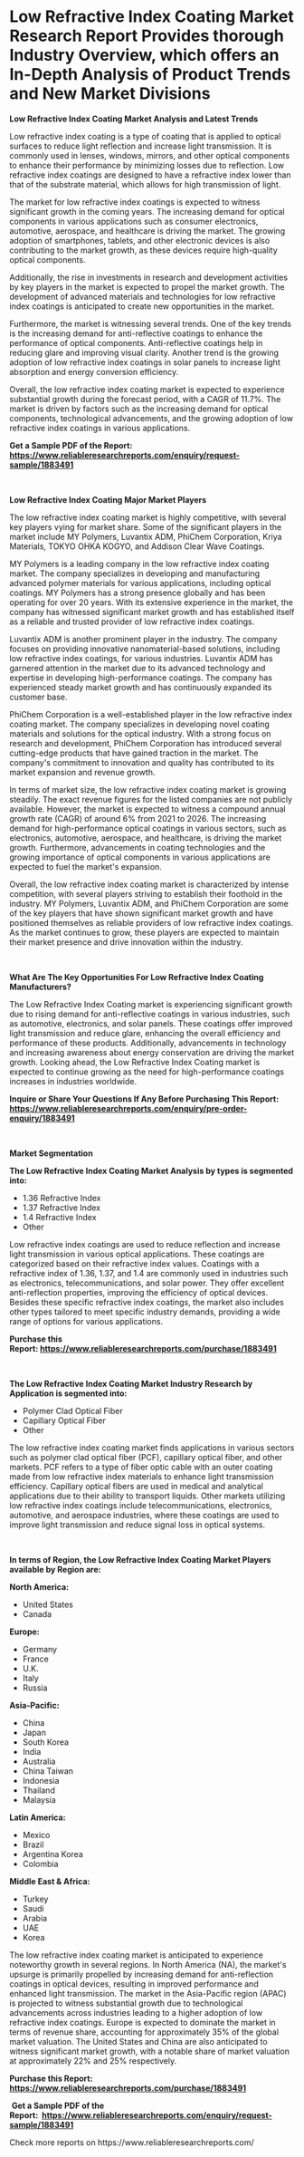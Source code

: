 <p><h1>Low Refractive Index Coating Market Research Report Provides thorough Industry Overview, which offers an In-Depth Analysis of Product Trends and New Market Divisions</h1></p><p><strong>Low Refractive Index Coating Market Analysis and Latest Trends</strong></p>
<p><p>Low refractive index coating is a type of coating that is applied to optical surfaces to reduce light reflection and increase light transmission. It is commonly used in lenses, windows, mirrors, and other optical components to enhance their performance by minimizing losses due to reflection. Low refractive index coatings are designed to have a refractive index lower than that of the substrate material, which allows for high transmission of light.</p><p>The market for low refractive index coatings is expected to witness significant growth in the coming years. The increasing demand for optical components in various applications such as consumer electronics, automotive, aerospace, and healthcare is driving the market. The growing adoption of smartphones, tablets, and other electronic devices is also contributing to the market growth, as these devices require high-quality optical components.</p><p>Additionally, the rise in investments in research and development activities by key players in the market is expected to propel the market growth. The development of advanced materials and technologies for low refractive index coatings is anticipated to create new opportunities in the market.</p><p>Furthermore, the market is witnessing several trends. One of the key trends is the increasing demand for anti-reflective coatings to enhance the performance of optical components. Anti-reflective coatings help in reducing glare and improving visual clarity. Another trend is the growing adoption of low refractive index coatings in solar panels to increase light absorption and energy conversion efficiency.</p><p>Overall, the low refractive index coating market is expected to experience substantial growth during the forecast period, with a CAGR of 11.7%. The market is driven by factors such as the increasing demand for optical components, technological advancements, and the growing adoption of low refractive index coatings in various applications.</p></p>
<p><strong>Get a Sample PDF of the Report:&nbsp; <a href="https://www.reliableresearchreports.com/enquiry/request-sample/1883491">https://www.reliableresearchreports.com/enquiry/request-sample/1883491</a></strong></p>
<p>&nbsp;</p>
<p><strong>Low Refractive Index Coating Major Market Players</strong></p>
<p><p>The low refractive index coating market is highly competitive, with several key players vying for market share. Some of the significant players in the market include MY Polymers, Luvantix ADM, PhiChem Corporation, Kriya Materials, TOKYO OHKA KOGYO, and Addison Clear Wave Coatings.</p><p>MY Polymers is a leading company in the low refractive index coating market. The company specializes in developing and manufacturing advanced polymer materials for various applications, including optical coatings. MY Polymers has a strong presence globally and has been operating for over 20 years. With its extensive experience in the market, the company has witnessed significant market growth and has established itself as a reliable and trusted provider of low refractive index coatings.</p><p>Luvantix ADM is another prominent player in the industry. The company focuses on providing innovative nanomaterial-based solutions, including low refractive index coatings, for various industries. Luvantix ADM has garnered attention in the market due to its advanced technology and expertise in developing high-performance coatings. The company has experienced steady market growth and has continuously expanded its customer base.</p><p>PhiChem Corporation is a well-established player in the low refractive index coating market. The company specializes in developing novel coating materials and solutions for the optical industry. With a strong focus on research and development, PhiChem Corporation has introduced several cutting-edge products that have gained traction in the market. The company's commitment to innovation and quality has contributed to its market expansion and revenue growth.</p><p>In terms of market size, the low refractive index coating market is growing steadily. The exact revenue figures for the listed companies are not publicly available. However, the market is expected to witness a compound annual growth rate (CAGR) of around 6% from 2021 to 2026. The increasing demand for high-performance optical coatings in various sectors, such as electronics, automotive, aerospace, and healthcare, is driving the market growth. Furthermore, advancements in coating technologies and the growing importance of optical components in various applications are expected to fuel the market's expansion.</p><p>Overall, the low refractive index coating market is characterized by intense competition, with several players striving to establish their foothold in the industry. MY Polymers, Luvantix ADM, and PhiChem Corporation are some of the key players that have shown significant market growth and have positioned themselves as reliable providers of low refractive index coatings. As the market continues to grow, these players are expected to maintain their market presence and drive innovation within the industry.</p></p>
<p>&nbsp;</p>
<p><strong>What Are The Key Opportunities For Low Refractive Index Coating Manufacturers?</strong></p>
<p><p>The Low Refractive Index Coating market is experiencing significant growth due to rising demand for anti-reflective coatings in various industries, such as automotive, electronics, and solar panels. These coatings offer improved light transmission and reduce glare, enhancing the overall efficiency and performance of these products. Additionally, advancements in technology and increasing awareness about energy conservation are driving the market growth. Looking ahead, the Low Refractive Index Coating market is expected to continue growing as the need for high-performance coatings increases in industries worldwide.</p></p>
<p><strong>Inquire or Share Your Questions If Any Before Purchasing This Report: <a href="https://www.reliableresearchreports.com/enquiry/pre-order-enquiry/1883491">https://www.reliableresearchreports.com/enquiry/pre-order-enquiry/1883491</a></strong></p>
<p>&nbsp;</p>
<p><strong>Market Segmentation</strong></p>
<p><strong>The Low Refractive Index Coating Market Analysis by types is segmented into:</strong></p>
<p><ul><li>1.36 Refractive Index</li><li>1.37 Refractive Index</li><li>1.4 Refractive Index</li><li>Other</li></ul></p>
<p><p>Low refractive index coatings are used to reduce reflection and increase light transmission in various optical applications. These coatings are categorized based on their refractive index values. Coatings with a refractive index of 1.36, 1.37, and 1.4 are commonly used in industries such as electronics, telecommunications, and solar power. They offer excellent anti-reflection properties, improving the efficiency of optical devices. Besides these specific refractive index coatings, the market also includes other types tailored to meet specific industry demands, providing a wide range of options for various applications.</p></p>
<p><strong>Purchase this Report:&nbsp;<a href="https://www.reliableresearchreports.com/purchase/1883491">https://www.reliableresearchreports.com/purchase/1883491</a></strong></p>
<p>&nbsp;</p>
<p><strong>The Low Refractive Index Coating Market Industry Research by Application is segmented into:</strong></p>
<p><ul><li>Polymer Clad Optical Fiber</li><li>Capillary Optical Fiber</li><li>Other</li></ul></p>
<p><p>The low refractive index coating market finds applications in various sectors such as polymer clad optical fiber (PCF), capillary optical fiber, and other markets. PCF refers to a type of fiber optic cable with an outer coating made from low refractive index materials to enhance light transmission efficiency. Capillary optical fibers are used in medical and analytical applications due to their ability to transport liquids. Other markets utilizing low refractive index coatings include telecommunications, electronics, automotive, and aerospace industries, where these coatings are used to improve light transmission and reduce signal loss in optical systems.</p></p>
<p>&nbsp;</p>
<p><strong>In terms of Region, the Low Refractive Index Coating Market Players available by Region are:</strong></p>
<p>
    <p> <strong> North America: </strong>
        <ul>
            <li>United States</li>
            <li>Canada</li>
        </ul>
        </p> 
    <p> <strong> Europe: </strong>
        <ul>
            <li>Germany</li>
            <li>France</li>
            <li>U.K.</li>
            <li>Italy</li>
            <li>Russia</li>
        </ul>
        </p> 
    <p> <strong> Asia-Pacific: </strong>
        <ul>
            <li>China</li>
            <li>Japan</li>
            <li>South Korea</li>
            <li>India</li>
            <li>Australia</li>
            <li>China Taiwan</li>
            <li>Indonesia</li>
            <li>Thailand</li>
            <li>Malaysia</li>
        </ul>
        </p> 
    <p> <strong> Latin America: </strong>
        <ul>
            <li>Mexico</li>
            <li>Brazil</li>
            <li>Argentina Korea</li>
            <li>Colombia</li>
        </ul>
        </p> 
    <p> <strong> Middle East & Africa: </strong>
        <ul>
            <li>Turkey</li>
            <li>Saudi</li>
            <li>Arabia</li>
            <li>UAE</li>
            <li>Korea</li>
        </ul>
    </p>
    </p>
<p><p>The low refractive index coating market is anticipated to experience noteworthy growth in several regions. In North America (NA), the market's upsurge is primarily propelled by increasing demand for anti-reflection coatings in optical devices, resulting in improved performance and enhanced light transmission. The market in the Asia-Pacific region (APAC) is projected to witness substantial growth due to technological advancements across industries leading to a higher adoption of low refractive index coatings. Europe is expected to dominate the market in terms of revenue share, accounting for approximately 35% of the global market valuation. The United States and China are also anticipated to witness significant market growth, with a notable share of market valuation at approximately 22% and 25% respectively.</p></p>
<p><strong>Purchase this Report: <a href="https://www.reliableresearchreports.com/purchase/1883491">https://www.reliableresearchreports.com/purchase/1883491</a></strong></p>
<p>&nbsp;<strong>Get a Sample PDF of the Report:&nbsp;&nbsp;<a href="https://www.reliableresearchreports.com/enquiry/request-sample/1883491">https://www.reliableresearchreports.com/enquiry/request-sample/1883491</a></strong></p>
<p><strong></strong></p>
<p>Check more reports on https://www.reliableresearchreports.com/</p>